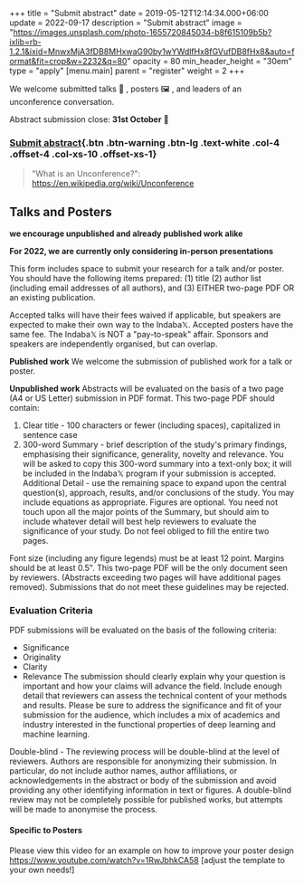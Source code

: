 +++
title = "Submit abstract"
date = 2019-05-12T12:14:34.000+06:00
update = 2022-09-17
description = "Submit abstract"
image = "https://images.unsplash.com/photo-1655720845034-b8f615109b5b?ixlib=rb-1.2.1&ixid=MnwxMjA3fDB8MHxwaG90by1wYWdlfHx8fGVufDB8fHx8&auto=format&fit=crop&w=2232&q=80"
opacity = 80
min_header_height = "30em"
type = "apply"
[menu.main]
parent = "register"
weight = 2
+++

We welcome submitted talks 🎤 , posters 🖼️ , and leaders of an unconference conversation.

Abstract submission close: **31st October** 👻
<!--more-->

### [Submit abstract](https://docs.google.com/forms/d/e/1FAIpQLSfeV1mqqj4cyqDmCAyBj835KK27vy56DbN4Z-a2Bf8mHvuzKw/viewform?usp=sf_link){.btn .btn-warning .btn-lg .text-white .col-4 .offset-4 .col-xs-10 .offset-xs-1}


> "What is an Unconference?": https://en.wikipedia.org/wiki/Unconference

## Talks and Posters
**we encourage unpublished and already published work alike**

**For 2022, we are currently only considering in-person presentations**

This form includes space to submit your research for a talk and/or poster.
You should have the following items prepared:
(1) title
(2) author list (including email addresses of all authors), and
(3) EITHER two-page PDF OR an existing publication.

Accepted talks will have their fees waived if applicable, but speakers are expected to make their own way to the Indaba𝕏. Accepted posters have the same fee.
The Indaba𝕏 is NOT a "pay-to-speak" affair. Sponsors and speakers are independently organised, but can overlap.

**Published work**
We welcome the submission of published work for a talk or poster.

**Unpublished work**
Abstracts will be evaluated on the basis of a two page (A4 or US Letter) submission in PDF format.
This two-page PDF should contain:
1. Clear title - 100 characters or fewer (including spaces), capitalized in sentence case
2. 300-word Summary - brief description of the study's primary findings, emphasising their significance, generality, novelty and relevance. You will be asked to copy this 300-word summary into a text-only box; it will be included in the Indaba𝕏 program if your submission is accepted.
Additional Detail - use the remaining space to expand upon the central question(s), approach, results, and/or conclusions of the study. You may include equations as appropriate. Figures are optional. You need not touch upon all the major points of the Summary, but should aim to include whatever detail will best help reviewers to evaluate the significance of your study. Do not feel obliged to fill the entire two pages.

Font size (including any figure legends) must be at least 12 point. Margins should be at least 0.5". This two-page PDF will be the only document seen by reviewers. (Abstracts exceeding two pages will have additional pages removed). Submissions that do not meet these guidelines may be rejected.

### Evaluation Criteria
PDF submissions will be evaluated on the basis of the following criteria:
- Significance
- Originality
- Clarity
- Relevance
The submission should clearly explain why your question is important and how your claims will advance the field. Include enough detail that reviewers can assess the technical content of your methods and results. Please be sure to address the significance and fit of your submission for the audience, which includes a mix of academics and industry interested in the functional properties of deep learning and machine learning.

Double-blind - The reviewing process will be double-blind at the level of reviewers. Authors are responsible for anonymizing their submission. In particular, do not include author names, author affiliations, or acknowledgements in the abstract or body of the submission and avoid providing any other identifying information in text or figures. A double-blind review may not be completely possible for published works, but attempts will be made to anonymise the process.

#### Specific to Posters
Please view this video for an example on how to improve your poster design https://www.youtube.com/watch?v=1RwJbhkCA58 [adjust the template to your own needs!]
